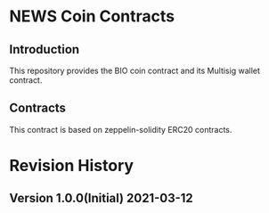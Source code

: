 # NEWS Coin Contracts

## Introduction

This repository provides the BIO coin contract and its Multisig wallet contract.

## Contracts

This contract is based on zeppelin-solidity ERC20 contracts.

# Revision History

## Version 1.0.0(Initial) 2021-03-12

